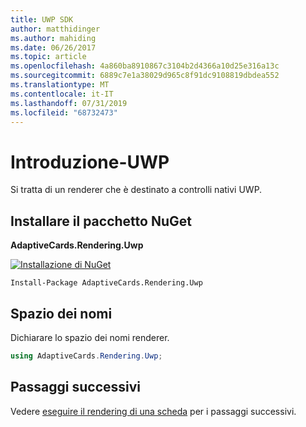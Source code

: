 ```yaml
---
title: UWP SDK
author: matthidinger
ms.author: mahiding
ms.date: 06/26/2017
ms.topic: article
ms.openlocfilehash: 4a860ba8910867c3104b2d4366a10d25e316a13c
ms.sourcegitcommit: 6889c7e1a38029d965c8f91dc9108819dbdea552
ms.translationtype: MT
ms.contentlocale: it-IT
ms.lasthandoff: 07/31/2019
ms.locfileid: "68732473"
---
```

# <a name="getting-started---uwp"></a>Introduzione-UWP

Si tratta di un renderer che è destinato a controlli nativi UWP.

## <a name="install-nuget-package"></a>Installare il pacchetto NuGet

**AdaptiveCards.Rendering.Uwp**

[![Installazione di NuGet](https://img.shields.io/nuget/vpre/AdaptiveCards.Rendering.Uwp.svg)](https://www.nuget.org/packages/AdaptiveCards.Rendering.Uwp)

```console
Install-Package AdaptiveCards.Rendering.Uwp
```

## <a name="namespace"></a>Spazio dei nomi

Dichiarare lo spazio dei nomi renderer.

```csharp
using AdaptiveCards.Rendering.Uwp;
```

## <a name="next-steps"></a>Passaggi successivi

Vedere [eseguire il rendering di una scheda](render-a-card.md) per i passaggi successivi.